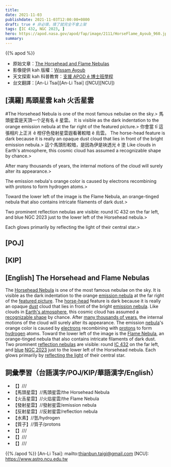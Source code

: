 ```yaml
---
title:
date: 2021-11-03
publishdate: 2021-11-03T12:00:00+0800
draft: true # 非必填，填了就完全不會上架
tags: [IC 432, NGC 2023, ]
hero: https://apod.nasa.gov/apod/fap/image/2111/HorseFlame_Ayoub_960.jpg
summary:
---
```


{{% apod %}}

- 原始文章：[The Horsehead and Flame Nebulas](https://apod.nasa.gov/apod/ap211103.html)
- 影像提供 kah 版權：[Wissam Ayoub](https://www.astrobin.com/users/Wissam_Astrophotography/)
- 天文探索 kah 科普教育：[支援 APOD ê 博士班學程](https://asterisk.apod.com/viewtopic.php?f=28&t=41989)
- 台文翻譯：[An-Li Tsai][An-Li Tsai] ([NCU][NCU])

## [漢羅] 馬頭星雲 kah 火舌星雲
#The Horsehead Nebula is one of the most famous nebulae on the sky.>
馬頭星雲是天頂一个足有名 ê 星雲。
It is visible as the dark indentation to the orange emission nebula at the far right of the featured picture.>
你會當 tī 這張相片上正爿 ê 柑仔色發射星雲遐看著較暗 ê 烏雲。
The horse-head feature is dark because it is really an opaque dust cloud that lies in front of the bright emission nebula.>
這个馬頭形較暗，是因為伊是袂透光 ê 塗
Like clouds in Earth's atmosphere, this cosmic cloud has assumed a recognizable shape by chance.>

After many thousands of years, the internal motions of the cloud will surely alter its appearance.>

The emission nebula's orange color is caused by electrons recombining with protons to form hydrogen atoms.>

Toward the lower left of the image is the Flame Nebula, an orange-tinged nebula that also contains intricate filaments of dark dust.>

Two prominent reflection nebulas are visible: round IC 432 on the far left, and blue NGC 2023 just to the lower left of the Horsehead nebula.>

Each glows primarily by reflecting the light of their central star.>


## [POJ]

## [KIP]

## [English] The Horsehead and Flame Nebulas
The [Horsehead Nebula][Horsehead Nebula] is one of the most famous nebulae on the sky.
It is visible as the dark indentation to the orange [emission nebula][emission nebula] at the far right of the [featured picture][featured picture].
The [horse-head][horse-head] feature is dark because it is really an opaque [dust][dust] cloud that lies in front of the bright [emission nebula][emission nebula].
Like clouds in [Earth's atmosphere][Earth's atmosphere], this cosmic cloud has assumed a [recognizable shape][recognizable shape] by chance.
After [many thousands of years][many thousands of years], the internal motions of the cloud will surely alter its appearance.
The emission [nebula][nebula]'s orange color is caused by [electrons][electrons] recombining with [protons][protons] to form [hydrogen][hydrogen] atoms.
Toward the lower left of the image is the [Flame Nebula][Flame Nebula e], an orange-tinged nebula that also contains intricate filaments of dark dust.
Two prominent [reflection nebulas][reflection nebulas] are visible: round [IC 432][IC 432] on the far left, and [blue][blue] [NGC 2023][NGC 2023] just to the lower left of the Horsehead nebula.
Each glows primarily by [reflecting the light][reflecting the light] of their central star.

## 詞彙學習（台語漢字/POJ/KIP/華語漢字/English）
- 【】///
- 【馬頭星雲】//馬頭星雲/the Horsehead Nebula
- 【火舌星雲】//火焰星雲/the Flame Nebula
- 【發射星雲】//發射星雲/emission nebula
- 【反射星雲】//反射星雲/reflection nebula
- 【水素】//氫/hydrogen
- 【質子】//質子/protons
- 【】///
- 【】///
- 【】///

{{% /apod %}}
[An-Li Tsai]: mailto:thianbun.taigi@gmail.com
[NCU]: https://www.astro.ncu.edu.tw


[Horsehead Nebula]:https://en.wikipedia.org/wiki/Horsehead_nebula
[emission nebula]:https://apod.nasa.gov/apod/fap/emission_nebulae.html
[featured picture]:https://www.astrobin.com/biwuli/0/
[horse-head]:https://apod.nasa.gov/apod/ap140728.html
[dust]:https://apod.nasa.gov/apod/ap030706.html
[emission nebula]:https://en.wikipedia.org/wiki/Emission_nebula
[Earth's atmosphere]:http://www.nasa.gov/mission_pages/sunearth/science/atmosphere-layers2.html
[recognizable shape]:http://www.brucevanpatter.com/cloudshapes.html
[many thousands of years]:https://cdn.shopify.com/s/files/1/0272/4770/6214/articles/do-cats-get-bored-800x533.jpg
[nebula]:https://apod.nasa.gov/apod/ap061015.html
[electrons]:https://history.aip.org/exhibits/electron/
[protons]:https://home.cern/news/news/physics/proton-century
[hydrogen]:https://periodic.lanl.gov/1.shtml
[Flame Nebula e]:https://apod.nasa.gov/apod/ap210412.html
[Flame Nebula t]:https://apod.nasa.gov/apod/ap210412.html
[reflection nebulas]:https://apod.nasa.gov/apod/fap/reflection_nebulae.html
[IC 432]:https://telescopius.com/deep-sky/object/606/ic-432/bright-nebula
[blue]:https://spaceplace.nasa.gov/blue-sky/en/
[NGC 2023]:https://apod.nasa.gov/apod/ap180329.html
[reflecting the light]:https://apod.nasa.gov/apod/ap070611.html
